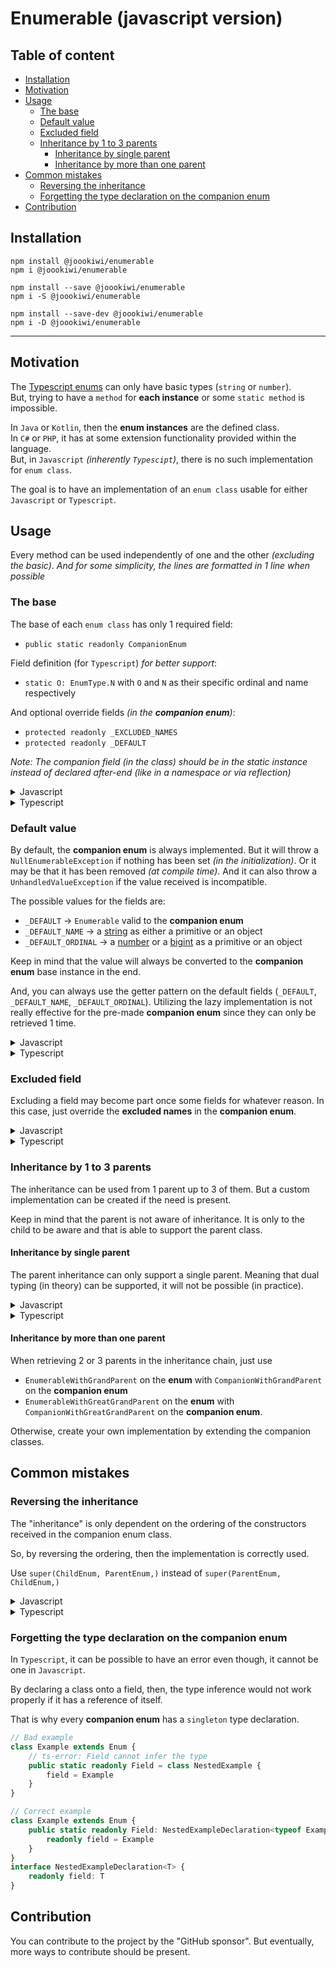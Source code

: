 # Enumerable (javascript version)

## Table of content
* [Installation](#installation)
* [Motivation](#motivation)
* [Usage](#usage)
  * [The base](#the-base)
  * [Default value](#default-value)
  * [Excluded field](#excluded-field)
  * [Inheritance by 1 to 3 parents](#inheritance-by-1-to-3-parents)
    * [Inheritance by single parent](#inheritance-by-single-parent)
    * [Inheritance by more than one parent](#inheritance-by-more-than-one-parent)
* [Common mistakes](#common-mistakes)
  * [Reversing the inheritance](#reversing-the-inheritance)
  * [Forgetting the type declaration on the companion enum](#forgetting-the-type-declaration-on-the-companion-enum)
* [Contribution](#contribution)

## Installation

```
npm install @joookiwi/enumerable
npm i @joookiwi/enumerable

npm install --save @joookiwi/enumerable
npm i -S @joookiwi/enumerable

npm install --save-dev @joookiwi/enumerable
npm i -D @joookiwi/enumerable
```

---

## Motivation

The [Typescript enums](https://www.typescriptlang.org/docs/handbook/enums.html#handbook-content)
can only have basic types (`string` or `number`).<br/>
But, trying to have a `method` for **each instance** or some `static method` is impossible.

In `Java` or `Kotlin`, then the **enum instances** are the defined class.<br/>
In `C#` or `PHP`, it has at some extension functionality provided within the language.<br/>
But, in `Javascript` _(inherently `Typescipt`)_, there is no such implementation for `enum class`.

The goal is to have an implementation of an `enum class` usable for either `Javascript` or `Typescript`.<br/>

## Usage

Every method can be used independently of one and the other _(excluding the basic)_.
_And for some simplicity, the lines are formatted in 1 line when possible_

### The base

The base of each `enum class` has only 1 required field:
 - `public static readonly CompanionEnum`

Field definition (for `Typescript`) _for better support_:
 - `static O: EnumType.N` with `O` and `N` as their specific ordinal and name respectively

And optional override fields _(in the **companion enum**)_:
 - `protected readonly _EXCLUDED_NAMES`
 - `protected readonly _DEFAULT`

_Note: The companion field (in the class) should be in the static instance instead of declared after-end (like in a namespace or via reflection)_

<details>
<summary>Javascript</summary>

```javascript
import {BasicCompanionEnum, Enum} from "@joookiwi/enumerable"

export class Example extends Enum {

   static A = new Example()
   static B = new Example()
   static C = new Example()

   static CompanionEnum = class CompanionEnum_Example extends BasicCompanionEnum {
       static #instance
       constructor() { super(Example,) }
       static get get() { return CompanionEnum_Example.#instance ??= new CompanionEnum_Example() }
   }

}
```
</details>
<details>
<summary>Typescript</summary>

```typescript
// Example.ts
import {BasicCompanionEnum, Enum} from "@joookiwi/enumerable"
import type {BasicCompanionEnumSingleton} from "@joookiwi/enumerable/dist/types"
import type {Names, Ordinals} from "./Example.types"

export class Example extends Enum<Ordinals, Names> {

    public static readonly A = new Example()
    public static readonly B = new Example()
    public static readonly C = new Example()

    // Optional number typing (start)
    public static readonly 0: typeof Example.A
    public static readonly 1: typeof Example.B
    public static readonly 2: typeof Example.C
    // Optional number typing (end)

    private constructor() { super() }

    public static readonly CompanionEnum: BasicCompanionEnumSingleton<Example, typeof Example> =
        class CompanionEnum_Example extends BasicCompanionEnum<Example, typeof Example> {
        static #instance?: CompanionEnum_Example
        private constructor() { super(Example,) }
        public static get get() { return CompanionEnum_Example.#instance ??= new CompanionEnum_Example() }
   }

}
```

```typescript
// Example.types.ts
type Enum = {
   A: 0
   B: 1
   C: 2
}

export type Names = keyof Enum
export type Ordinals = Enum[Names]
```

</details>

### Default value

By default, the **companion enum** is always implemented.
But it will throw a `NullEnumerableException` if nothing has been set _(in the initialization)_.
Or it may be that it has been removed _(at compile time)_.
And it can also throw a `UnhandledValueException` if the value received is incompatible.

The possible values for the fields are:
 - `_DEFAULT` → `Enumerable` valid to the **companion enum**
 - `_DEFAULT_NAME` → a [string](https://developer.mozilla.org/docs/Web/JavaScript/Reference/Global_Objects/String)
      as either a primitive or an object
 - `_DEFAULT_ORDINAL` → a [number](https://developer.mozilla.org/docs/Web/JavaScript/Reference/Global_Objects/Number) or
      a [bigint](https://developer.mozilla.org/docs/Web/JavaScript/Reference/Global_Objects/BigInt)
      as a primitive or an object

Keep in mind that the value will always be converted to the **companion enum** base instance in the end.

And, you can always use the getter pattern on the default fields (`_DEFAULT`, `_DEFAULT_NAME`, `_DEFAULT_ORDINAL`).
Utilizing the lazy implementation is not really effective for the pre-made **companion enum**
since they can only be retrieved 1 time.

<details>
<summary>Javascript</summary>

```javascript
class CompanionEnum_Example extends BasicCompanionEnum {

    _DEFAULT = condition1 ? Example.B : null

    _DEFAULT_NAME = condition2 ? 'C' : null

    _DEFAULT_ORDINAL = condition3 ? 4 : null

}
```
</details>
<details>
<summary>Typescript</summary>

```typescript
class CompanionEnum_Example extends BasicCompanionEnum<Example, typeof Example> {

    protected override readonly _DEFAULT = condition1 ? Example.B : null

    protected override readonly _DEFAULT_NAME = condition2 ? 'C' : null

    protected override readonly _DEFAULT_ORDINAL = condition3 ? 4 : null

}
```
</details>

### Excluded field

Excluding a field may become part once some fields for whatever reason.
In this case, just override the **excluded names** in the **companion enum**.

<details>
<summary>Javascript</summary>

```javascript
class Example extends Enum {
    static A = new Example()
    static B = new Example()
    static C = new Example()
    static D = someReason ? this.A : this.B
    static SOME_FIELD = this.D

    static CompanionEnum = class CompanionEnum_Example extends BasicCompanionEnum {
        _EXCLUDED_NAMES = ['D', "SOME_FIELD",]
        static #instance
        constructor() { super(Example,) }
        static get get() { return CompanionEnum_Example.#instance ??= new CompanionEnum_Example() }
    }
}
```
</details>
<details>
<summary>Typescript</summary>

```typescript
class Example extends Enum<Ordinals, Names> {
    public static readonly A = new Example()
    public static readonly B = new Example()
    public static readonly C = new Example()
    public static readonly D = someReason ? this.A : this.B
    public static readonly SOME_FIELD = this.D

    public static readonly CompanionEnum: BasicCompanionEnumSingleton<Example, typeof Example> =
        class CompanionEnum_Example extends BasicCompanionEnum<Example, typeof Example> {
        protected readonly _EXCLUDED_NAMES = ['D', "SOME_FIELD",]
        static #instance?: CompanionEnum_Example
        private constructor() { super(Example,) }
        public get get() { return CompanionEnum_Example.#instance ??= new CompanionEnum_Example() }
    }
}
```
</details>

### Inheritance by 1 to 3 parents

The inheritance can be used from 1 parent up to 3 of them.
But a custom implementation can be created if the need is present.

Keep in mind that the parent is not aware of inheritance.
It is only to the child to be aware and that is able to support the parent class.

#### Inheritance by single parent

The parent inheritance can only support a single parent.
Meaning that dual typing (in theory) can be supported,
it will not be possible (in practice).

<details>
<summary>Javascript</summary>

```javascript
// ParentEnum.js
export class ParentEnum extends Enum {
    static A = new ParentEnum()
    static B = new ParentEnum()
   
    static CompanionEnum = class CompanionEnum_ParentEnum extends BasicCompanionEnum {
        static #instance
        constructor() { super(ParentEnum,) }
        static get get() { return BasicCompanionEnum.#instance ??= new BasicCompanionEnum() }
    }
}
```

```javascript
// ChildEnum.ts
import {ParentEnum} from "./ParentEnum"

/** @implements {EnumerableWithParent} */
export class ChildEnum extends Enum {
    static A = new ChildEnum(ParentEnum.A,)
    static B = new ChildEnum(ParentEnum.B,)
    static C = new ChildEnum()
    static D = new ChildEnum()

    static CompanionEnum = class CompanionEnum_ChildEnum extends CompanionEnumWithParent {
        static #instance
        constructor() { super(ChildEnum, ParentEnum,) }
        static get get() { return CompanionEnum_ChildEnum.#instance ??= new CompanionEnum_ChildEnum() }
    }

    #parent
    constructor(parent = null) { super(); this.#parent = parent }
    get parent() { return this.#parent }
}
```

</details>
<details>
<summary>Typescript</summary>

```typescript
// ParentEnum.ts
import type {ParentOrdinals, ParentNames} from "./ParentEnum.types"

export class ParentEnum extends Enum<ParentOrdinals, ParentNames> {
   public static readonly A = new ParentEnum()
   public static readonly B = new ParentEnum()

   public static readonly 0: typeof ParentEnum.A
   public static readonly 1: typeof ParentEnum.B

   private constructor() { super() }

   static CompanionEnum: BasicCompanionEnumSingleton<ParentEnum, typeof ParentEnum> =
       class CompanionEnum_ParentEnum extends BasicCompanionEnum<ParentEnum, typeof ParentEnum> {
       static #instance?: CompanionEnum_ParentEnum
       private constructor() { super(ParentEnum,) }
       public static get get() { return BasicCompanionEnum.#instance ??= new BasicCompanionEnum() }
   }
}
```
```typescript
// ParentEnum.types.ts
type ParentEnumType = {
    A: 0
    B: 1
}
export type ParentNames = keyof ParentEnumType
export type ParentOrdinals = ParentEnumType[ParentNames]
```

```typescript
// ChildEnum.ts
import type {ChildOrdinals, ChildNames} from "./ChildEnum.types"
import {ParentEnum} from "./ParentEnum"

class ChildEnum extends Enum<ChildOrdinals, ChildNames>
    implements EnumerableWithParent<ChildOrdinals, ChildNames, ParentEnum> {
    public static readonly A = new ChildEnum(ParentEnum.A,)
    public static readonly B = new ChildEnum(ParentEnum.B,)
    public static readonly C = new ChildEnum()
    public static readonly D = new ChildEnum()

    public static readonly 0: typeof ChildEnum.A
    public static readonly 1: typeof ChildEnum.B
    public static readonly 2: typeof ChildEnum.C
    public static readonly 3: typeof ChildEnum.D

    public static readonly CompanionEnum: CompanionEnumWithParent<ChildEnum, typeof ChildEnum, ParentEnum, typeof ParentEnum> =
            class CompanionEnum_ChildEnum extends CompanionEnumWithParent<ChildEnum, typeof ChildEnum, ParentEnum, typeof ParentEnum> {
        static #instance?: CompanionEnum_ChildEnum
        private constructor() { super(ChildEnum, ParentEnum,) }
        public static get get() { return CompanionEnum_ChildEnum.#instance ??= new CompanionEnum_ChildEnum() }
    }

    readonly #parent
    private constructor(parent: ParentEnum | null = null,) { super(); this.#parent = parent }
    public get parent(): ParentEnum | null { return this.#parent }
}
```
```typescript
type ChildEnumType = {
    A: 0
    B: 1
    C: 2
    D: 3
}
export type ChildNames = keyof ChildEnumType
export type ChildOrdinals = ChildEnumType[ChildNames]
```

</details>

#### Inheritance by more than one parent

When retrieving 2 or 3 parents in the inheritance chain,
just use
 - `EnumerableWithGrandParent` on the **enum** with `CompanionWithGrandParent` on the **companion enum**
 - `EnumerableWithGreatGrandParent` on the **enum** with `CompanionWithGreatGrandParent` on the **companion enum**.

Otherwise, create your own implementation by extending the companion classes.

## Common mistakes

### Reversing the inheritance

The "inheritance" is only dependent on the ordering of the constructors received in the companion enum class.

So, by reversing the ordering, then the implementation is correctly used.

Use `super(ChildEnum, ParentEnum,)` instead of `super(ParentEnum, ChildEnum,)`

<details>
<summary>Javascript</summary>

Change the implementation from:
```javascript
class CompanionEnum_ChildEnum extends CompanionEnumWithParent {
     static #instance
     constructor() { super(ParentEnum, ChildEnum,) }
     static get get() { return CompanionEnum_ChildEnum.#instance ??= new CompanionEnum_ChildEnum() }
 }
```

to

```javascript
class CompanionEnum_ChildEnum extends CompanionEnumWithParent {
     static #instance
     constructor() { super(ChildEnum, ParentEnum,) }
     static get get() { return CompanionEnum_ChildEnum.#instance ??= new CompanionEnum_ChildEnum() }
 }
```
</details>
<details>
<summary>Typescript</summary>

Change the implementation from:
```typescript
class CompanionEnum_ChildEnum extends CompanionEnumWithParent<ParentEnum, typeof ParentEnum, ChildEnum, typeof ChildEnum> {
   static #instance?: CompanionEnum_ChildEnum
   private constructor() { super(ParentEnum, ChildEnum,) }
   public static get get() { return CompanionEnum_ChildEnum.#instance ??= new CompanionEnum_ChildEnum() }
}
```

to

```typescript
class CompanionEnum_ChildEnum extends CompanionEnumWithParent<ChildEnum, typeof ChildEnum, ParentEnum, typeof ParentEnum> {
   static #instance?: CompanionEnum_ChildEnum
   private constructor() { super(ChildEnum, ParentEnum,) }
   public static get get() { return CompanionEnum_ChildEnum.#instance ??= new CompanionEnum_ChildEnum() }
}
```
</details>

### Forgetting the type declaration on the companion enum

In `Typescript`, it can be possible to have an error even though, it cannot be one in `Javascript`.

By declaring a class onto a field, then, the type inference would not work properly if it has a reference of itself.

That is why every **companion enum** has a `singleton` type declaration.

```typescript
// Bad example
class Example extends Enum {
    // ts-error: Field cannot infer the type
    public static readonly Field = class NestedExample {
        field = Example
    }
}
```

```typescript
// Correct example
class Example extends Enum {
    public static readonly Field: NestedExampleDeclaration<typeof Example> = class NestedExample {
        readonly field = Example
    }
}
interface NestedExampleDeclaration<T> {
    readonly field: T
}
```

## Contribution
You can contribute to the project by the "GitHub sponsor".
But eventually, more ways to contribute should be present.
